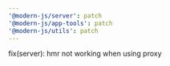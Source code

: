 ```yaml
---
'@modern-js/server': patch
'@modern-js/app-tools': patch
'@modern-js/utils': patch
---
```


fix(server): hmr not working when using proxy
